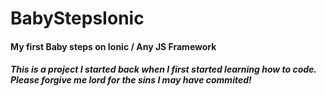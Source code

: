 # BabyStepsIonic
#### My first Baby steps on Ionic / Any JS Framework

##### This is a project I started back when I first started learning how to code. Please forgive me lord for the sins I may have commited!
